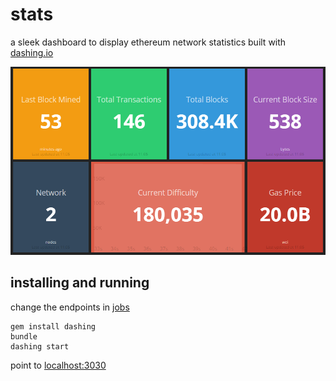 stats
=====

a sleek dashboard to display ethereum network statistics built with [dashing.io](https://dashing.io)

![](screenshot.png)

installing and running
----------------------

change the endpoints in [jobs](./jobs)
    
    gem install dashing
    bundle
    dashing start

point to [localhost:3030](http://localhost:3030)
